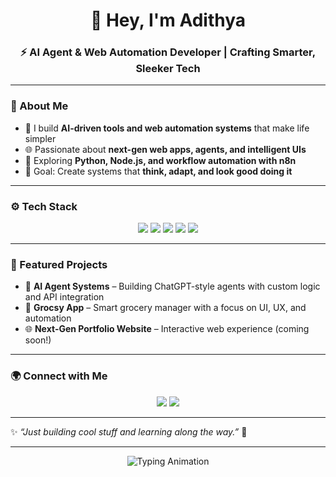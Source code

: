 <h1 align="center">👋 Hey, I'm Adithya</h1>
<h3 align="center">⚡ AI Agent & Web Automation Developer | Crafting Smarter, Sleeker Tech</h3>

---

### 🧠 About Me  
- 🤖 I build **AI-driven tools and web automation systems** that make life simpler  
- 🌐 Passionate about **next-gen web apps, agents, and intelligent UIs**  
- 🧩 Exploring **Python, Node.js, and workflow automation with n8n**  
- 🎯 Goal: Create systems that **think, adapt, and look good doing it**  

---

### ⚙️ Tech Stack  
<p align="center">
  <img src="https://img.shields.io/badge/Python-1E1E2E?style=for-the-badge&logo=python&logoColor=00FFCC" />
  <img src="https://img.shields.io/badge/Node.js-1E1E2E?style=for-the-badge&logo=node.js&logoColor=00FFCC" />
  <img src="https://img.shields.io/badge/n8n-1E1E2E?style=for-the-badge&logo=n8n&logoColor=FF77FF" />
  <img src="https://img.shields.io/badge/React-1E1E2E?style=for-the-badge&logo=react&logoColor=00FFFF" />
  <img src="https://img.shields.io/badge/OpenAI-1E1E2E?style=for-the-badge&logo=openai&logoColor=00FF88" />
</p>

---

### 🧩 Featured Projects  
- 🧠 **AI Agent Systems** – Building ChatGPT-style agents with custom logic and API integration  
- 🛒 **Grocsy App** – Smart grocery manager with a focus on UI, UX, and automation  
- 🌐 **Next-Gen Portfolio Website** – Interactive web experience (coming soon!)  

---

### 🌍 Connect with Me  
<p align="center">
  <a href="https://www.linkedin.com/in/adithya-holla-2374a622b/"><img src="https://img.shields.io/badge/LinkedIn-1E1E2E?style=for-the badge&logo=linkedin&logoColor=00FFAA"/></a>
  <a href="mailto:adithya.holla.2006@gmail.com"><img src="https://img.shields.io/badge/Email-1E1E2E?style=for-the-badge&logo=gmail&logoColor=FF6666"/></a>
</p>

---

✨ *“Just building cool stuff and learning along the way.”* 🚀  

---

<p align="center">
  <img src="https://readme-typing-svg.herokuapp.com?font=Fira+Code&pause=1000&color=00FFCC&center=true&vCenter=true&width=500&lines=AI+Agent+Developer;Web+Automation+Engineer;Creative+Technologist;Always+Learning" alt="Typing Animation" />
</p>


